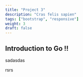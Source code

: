 ```yaml
---
title: "Project 3"
description: "Cras felis sapien"
tags: ["bootstrap", "responsive"]
weight: 3
draft: false
---
```

## Introduction to Go !!
sadasdas

rsrs
